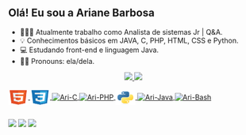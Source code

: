 ## Olá! Eu sou a Ariane Barbosa

- 👩🏻‍💻 Atualmente trabalho como Analista de sistemas Jr | Q&A. 
- 💡 Conhecimentos básicos em JAVA, C, PHP, HTML, CSS e Python.
- 💻 Estudando front-end e linguagem Java.
- 👩🏻 Pronouns: ela/dela.


<div align="center" style="display: inline_block">
  <a href="https://github.com/ari-barbosa">
  <img height="160em" src="https://github-readme-stats.vercel.app/api?username=ari-barbosa&show_icons=true&theme=panda&include_all_commits=true&count_private=true"/>
  <img height="160em" src="https://github-readme-stats.vercel.app/api/top-langs/?username=ari-barbosa&layout=compact&langs_count=7&theme=panda"/>
</div>
  
<div style="display: inline_block"><br>
  <img align="center" alt="Ari-HTML" height="30" width="40" src="https://raw.githubusercontent.com/devicons/devicon/master/icons/html5/html5-original.svg">
  <img align="center" alt="Ari-CSS" height="30" width="40" src="https://raw.githubusercontent.com/devicons/devicon/master/icons/css3/css3-original.svg">
  <!--img align="center" alt="Ari-Js" height="30" width="40" src="https://raw.githubusercontent.com/devicons/devicon/master/icons/javascript/javascript-plain.svg"-->
  <!-- img align="center" alt="Ari-Bootstrap" height="30" width="40" src="https://cdn.jsdelivr.net/gh/devicons/devicon/icons/bootstrap/bootstrap-original.svg" -->
  
  <img align="center" alt="Ari-C" height="30" width="40"  src="https://cdn.jsdelivr.net/gh/devicons/devicon/icons/c/c-original.svg" >
  <img align="center" alt="Ari-PHP" height="30" width="40"  src="https://cdn.jsdelivr.net/gh/devicons/devicon/icons/php/php-original.svg" >
  <img align="center" alt="Ari-Python" height="30" width="40" src="https://raw.githubusercontent.com/devicons/devicon/master/icons/python/python-original.svg">
  <img align="center" alt="Ari-Java" height="30" width="40"  src="https://cdn.jsdelivr.net/gh/devicons/devicon/icons/java/java-original.svg">
   <img align="center" alt="Ari-Bash" height="30" width="40"  src="https://cdn.jsdelivr.net/gh/devicons/devicon/icons/bash/bash-plain.svg">
  
  ##
  
  
  <div> 
  <a href="https://www.instagram.com/mirellyari/" target="_blank"><img src="https://img.shields.io/badge/-Instagram-%23E4405F?style=for-the-badge&logo=instagram&logoColor=white" target="_blank"></a>
  <a href = "mailto:abarbosa.ipms@gmail.com"><img src="https://img.shields.io/badge/-Gmail-%23333?style=for-the-badge&logo=gmail&logoColor=white" target="_blank"></a>
  <a href="https://www.linkedin.com/in/ariane-barbosa-aa5525156/" target="_blank"><img src="https://img.shields.io/badge/-LinkedIn-%230077B5?style=for-the-badge&logo=linkedin&logoColor=white" target="_blank"></a> 
 
  </div>
  
